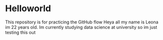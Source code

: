 # Helloworld
This repository is for practicing the GitHub flow
Heya all my name is Leona im 22 years old. Im currently studying data science at university so im just testing this out
